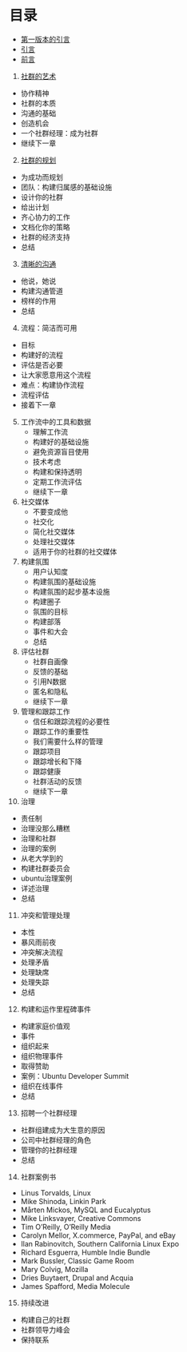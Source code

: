 # 目录

* [第一版本的引言](./第一版本的引言.md)
* [引言](./引言.md)
* [前言](./前言.md)


1. [社群的艺术](./社群的艺术.md)
  *  协作精神
  *  社群的本质
  *  沟通的基础
  *  创造机会
  *  一个社群经理：成为社群
  *  继续下一章
2. [社群的规划](./社群的规划.md)
  * 为成功而规划
  * 团队：构建归属感的基础设施
  * 设计你的社群
  * 给出计划
  * 齐心协力的工作
  * 文档化你的策略
  * 社群的经济支持
  * 总结
3. [清晰的沟通](./清晰的沟通.md)
  * 他说，她说
  * 构建沟通管道
  * 榜样的作用
  * 总结
4. 流程：简洁而可用
  * 目标
  * 构建好的流程
  * 评估是否必要
  * 让大家愿意用这个流程
  * 难点：构建协作流程
  * 流程评估
  * 接着下一章
5. 工作流中的工具和数据
   * 理解工作流
   * 构建好的基础设施
   * 避免资源盲目使用
   * 技术考虑
   * 构建和保持透明
   * 定期工作流评估
   * 继续下一章
6. 社交媒体
   * 不要变成他
   * 社交化
   * 简化社交媒体
   * 处理社交媒体
   * 适用于你的社群的社交媒体
7. 构建氛围
   * 用户认知度
   * 构建氛围的基础设施
   * 构建氛围的起步基本设施
   * 构建圈子
   * 氛围的目标
   * 构建部落
   * 事件和大会
   * 总结
8. 评估社群
   * 社群自画像
   * 反馈的基础
   * 引用N数据
   * 匿名和隐私
   * 继续下一章
9. 管理和跟踪工作
   * 信任和跟踪流程的必要性
   * 跟踪工作的重要性
   * 我们需要什么样的管理
   * 跟踪项目
   * 跟踪增长和下降
   * 跟踪健康
   * 社群活动的反馈
   * 继续下一章
10. 治理
   * 责任制
   * 治理没那么糟糕
   * 治理和社群
   * 治理的案例
   * 从老大学到的
   * 构建社群委员会
   * ubuntu治理案例
   * 详述治理
   * 总结
11. 冲突和管理处理
   * 本性
   * 暴风雨前夜
   * 冲突解决流程
   * 处理矛盾
   * 处理缺席
   * 处理失踪
   * 总结
12. 构建和运作里程碑事件
   * 构建家庭价值观
   * 事件
   * 组织起来
   * 组织物理事件
   * 取得赞助
   * 案例：Ubuntu  Developer Summit
   * 组织在线事件
   * 总结
13. 招聘一个社群经理
   * 社群组建成为大生意的原因
   * 公司中社群经理的角色
   * 管理你的社群经理
   * 总结
14. 社群案例书
   * Linus Torvalds, Linux
   * Mike Shinoda, Linkin Park
   * Mårten Mickos, MySQL and Eucalyptus
   * Mike Linksvayer, Creative Commons
   * Tim O’Reilly, O’Reilly Media
   * Carolyn Mellor, X.commerce, PayPal, and eBay
   * Ilan Rabinovitch, Southern California Linux Expo
   * Richard Esguerra, Humble Indie Bundle
   * Mark Bussler, Classic Game Room
   * Mary Colvig, Mozilla
   * Dries Buytaert, Drupal and Acquia
   * James Spafford, Media Molecule
15. 持续改进
   * 构建自己的社群
   * 社群领导力峰会
   * 保持联系
